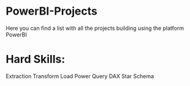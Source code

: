 # PowerBI-Projects

Here you can find a list with all the projects building using the platform PowerBI

# Hard Skills:
Extraction
Transform
Load
Power Query
DAX
Star Schema
